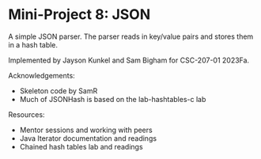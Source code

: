 Mini-Project 8: JSON
====================

A simple JSON parser. The parser reads in key/value pairs and stores them in a hash table.

Implemented by Jayson Kunkel and Sam Bigham for CSC-207-01 2023Fa.

Acknowledgements:

* Skeleton code by SamR
* Much of JSONHash is based on the lab-hashtables-c lab

Resources:

* Mentor sessions and working with peers
* Java Iterator documentation and readings
* Chained hash tables lab and readings

